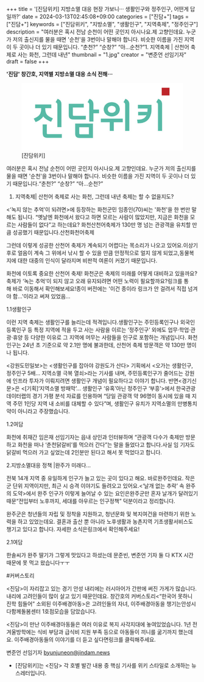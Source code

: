 +++
title = '[진담위키] 지방소멸 대응 현장 가보니··· 생활인구와 정주인구, 어떤게 답일까?'
date = 2024-03-13T02:45:08+09:00
categories = ["진담+"]
tags = ["진담+"]
keywords = ["진담위키", "지방소멸", "생활인구", "지역축제", "정주인구"]
description = "여러분은 혹시 전남 순천이 어떤 곳인지 아시나요.제 고향인데요. 누군가 저의 출신지를 물을 때면 '순천'을 3번이나 말해야 합니다. 비슷한 이름을 가진 지역이 두 곳이나 더 있기 때문입니다. “춘천?” “순창?” “아...순천?”1. 지역축제 | 산천어 축제로 사는 화천, 그런데 내년"
thumbnail = "1.jpg"
creator = "변준언 선임기자"
draft = false
+++

**'진담' 창간호, 지역별 지방소멸 대응 소식 전해···**

<figure>
  <img src="1.jpg" alt="no image" />
  <figcaption>[진담위키]</figcaption>
</figure>


여러분은 혹시 전남 순천이 어떤 곳인지 아시나요.제 고향인데요. 누군가 저의 출신지를 물을 때면 '순천'을 3번이나 말해야 합니다. 비슷한 이름을 가진 지역이 두 곳이나 더 있기 때문입니다.“춘천?” “순창?” “아...순천?”

1. 지역축제| 산천어 축제로 사는 화천, 그런데 내년 축제는 할 수 없을지도?

<‘녹지 않는 추억’이 되려면>에 등장하는 화천군민 임종인(70)씨는 '화천'을 한 번만 말해도 됩니다. “옛날엔 화천에서 왔다고 하면 모르는 사람이 많았지만, 지금은 화천을 모르는 사람들이 없다”고 하는데요? 화천산천어축제가 130만 명 넘는 관광객을 유치할 만큼 성공했기 때문입니다.산천화천어축제

그런데 이렇게 성공한 산천어 축제가 계속되기 어렵다는 목소리가 나오고 있어요.이상기후로 얼음이 계속 그 위에서 낚시 할 수 있을 만큼 안정적으로 얼지 않게 되었고,동물복지에 대한 대중의 인식이 달라지며 비판적 여론이 커졌기 때문입니다.

화천에 이토록 중요한 산천어 축제! 화천군은 축제의 미래를 어떻게 대비하고 있을까요? 축제가 ‘녹는 추억’이 되지 않고 오래 유지되려면 어떤 노력이 필요할까요?링크를 통해 바로 이동해서 확인해보세요!종이 버전에는 '이건 종이라 링크가 안 걸려서 직접 넘겨야 함...'이라고 써져 있었음...

1.1생활인구

이런 지역 축제는 생활인구를 늘리는데 적격입니다.생활인구는 주민등록인구나 외국인등록인구 등 특정 지역에 적을 두고 사는 사람을 이르는 ‘정주인구’ 외에도 업무·학업·관광·휴양 등 다양한 이유로 그 지역에 머무는 사람들을 인구로 포함하는 개념입니다. 화천 인구는 24년 초 기준으로 약 2.1만 명에 불과한데, 산천어 축제 방문객은 약 130만 명이나 됩니다.

<강원도민일보>는 <생활인구를 잡아야 강원도가 산다> 기획에서 <오가는 생활인구, 정주인구 5배… 지역소멸 극복 열쇠>라는 기사를 내며, 주민등록인구가 줄어드는 강원에 인프라 투자가 이뤄지려면 생활인구 개념이 필요하다고 이야기 합니다. 반면<경기신문>은 <[기획]‘지역소멸 방패막’… 생활인구 ‘유혹’아닌 정주인구 ‘부흥’>에서 한국관광 데이터랩의 경기 가평 분석 자료를 인용하며 “당일 관광객 약 96명이 동시에 있을 때 지역 주민 1인당 지역 내 소비를 대체할 수 있다”며, 생활인구 유치가 지역소멸의 만병통치약이 아니라고 주장했습니다.

1.2여담

화천에 취재간 임은재 선임기자는 읍내 상인과 인터뷰하며 “관광객 다수가 축제만 방문하고 화천을 떠나 ‘춘천닭갈비’를 먹으러 간다”는 말을 들었다고 합니다.사실 임 기자도 닭갈비 먹으러 가고 싶었는데 2인분만 된다고 해서 못 먹었다고 합니다.

2.지방소멸대응 정책 |완주가 미래다...

전북 14개 지역 중 유일하게 인구가 늘고 있는 곳이 있다고 해요. 바로완주인데요. 작은 군 단위 지역이지만, 최근 시 승격 이야기도 들려오고 있어요.<‘날개 없는 추락’ 속 완주의 도약>에서 완주 인구가 이렇게 늘어날 수 있는 요인은완주군만 혼자 날개가 달려있기 때문“전입부터 노후까지, 세대를 아우르는 인구정책” 덕분이라고 정리합니다.

완주군은 청년들의 자립 및 정착을 지원하고, 청년문화 및 복지여건을 마련하기 위한 노력을 하고 있었는데요. 결혼과 출산 뿐 아니라 노후생활과 농촌지역 기초생활서비스도 챙기고 있다고 합니다. 자세한 소식은링크에서 확인해주세요!

2.1여담

한솔씨가 완주 딸기가 그렇게 맛있다고 하셨는데 문준빈, 변준언 기자 둘 다 KTX 시간 때문에 못 먹고 왔습니다ㅜㅜ

#커버스토리

<진담>이 자리잡고 있는 경기 안성 내리에는 러시아어가 간판에 써진 가게가 많습니다. 내리에 고려인들이 많이 살고 있기 때문인데요. 창간호의 커버스토리<“한국어 못하니 진학 힘들어” 소외된 이주배경아동>은 고려인들의 자녀, 이주배경아동을 챙기는안성시 다함께돌봄센터 1호점모습을 담았습니다.

<진담>이 만난 이주배경아동들은 여러 이유로 복지 사각지대에 놓여있었습니다. 1년 전 겨울방학에는 식비 부담과 급식비 지원 부족 등으로 아동들이 끼니를 굶기까지 했는데요. 이주배경아동들의 이야기를 더 듣고 싶다면링크를 클릭해주세요.

변준언 선임기자 byunjuneon@jindam.news

* [진담위키]는 <진담> 각 호별 발간 내용 중 핵심 기사를 위키 스타일로 소개하는 뉴스레터입니다.


